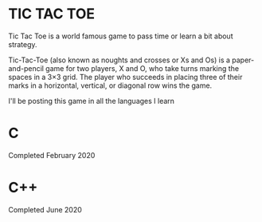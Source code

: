 # TIC TAC TOE
Tic Tac Toe is a world famous game to pass time or learn a bit about strategy.

Tic-Tac-Toe (also known as noughts and crosses or Xs and Os) is a paper-and-pencil game for two players, X and O, who take turns marking the spaces in a 3×3 grid. The player who succeeds in placing three of their marks in a horizontal, vertical, or diagonal row wins the game. 

I'll be posting this game in all the languages I learn

# C
Completed February 2020

# C++
Completed June 2020
